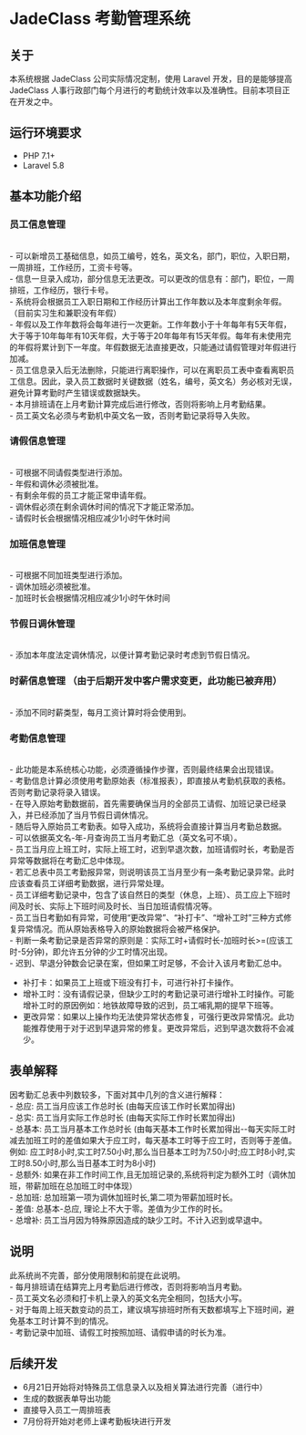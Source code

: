 # JadeClass 考勤管理系统
## 关于
本系统根据 JadeClass 公司实际情况定制，使用 Laravel 开发，目的是能够提高 JadeClass 人事行政部门每个月进行的考勤统计效率以及准确性。目前本项目正在开发之中。

## 运行环境要求
-   PHP 7.1+
-   Laravel 5.8

## 基本功能介绍
### 员工信息管理
<br>- 可以新增员工基础信息，如员工编号，姓名，英文名，部门，职位，入职日期，一周排班，工作经历，工资卡号等。
<br>- 信息一旦录入成功，部分信息无法更改。可以更改的信息有：部门，职位，一周排班，工作经历，银行卡号。
<br>- 系统将会根据员工入职日期和工作经历计算出工作年数以及本年度剩余年假。（目前实习生和兼职没有年假）
<br>- 年假以及工作年数将会每年进行一次更新。工作年数小于十年每年有5天年假，大于等于10年每年有10天年假，大于等于20年每年有15天年假。每年有未使用完的年假将累计到下一年度。年假数据无法直接更改，只能通过请假管理对年假进行加减。
<br>- 员工信息录入后无法删除，只能进行离职操作，可以在离职员工表中查看离职员工信息。因此，录入员工数据时关键数据（姓名，编号，英文名）务必核对无误，避免计算考勤时产生错误或数据缺失。
<br>- 本月排班请在上月考勤计算完成后进行修改，否则将影响上月考勤结果。
<br>- 员工英文名必须与考勤机中英文名一致，否则考勤记录将导入失败。
### 请假信息管理
<br>- 可根据不同请假类型进行添加。
<br>- 年假和调休必须被批准。
<br>- 有剩余年假的员工才能正常申请年假。
<br>- 调休假必须在剩余调休时间的情况下才能正常添加。
<br>- 请假时长会根据情况相应减少1小时午休时间
### 加班信息管理
<br>- 可根据不同加班类型进行添加。
<br>- 调休加班必须被批准。
<br>- 加班时长会根据情况相应减少1小时午休时间
### 节假日调休管理
<br>- 添加本年度法定调休情况，以便计算考勤记录时考虑到节假日情况。
### 时薪信息管理 （由于后期开发中客户需求变更，此功能已被弃用）
<br>- 添加不同时薪类型，每月工资计算时将会使用到。
### 考勤信息管理
<br>- 此功能是本系统核心功能，必须遵循操作步骤，否则最终结果会出现错误。
<br>- 考勤信息计算必须使用考勤原始表（标准报表），即直接从考勤机获取的表格。否则考勤记录将录入错误。
<br>- 在导入原始考勤数据前，首先需要确保当月的全部员工请假、加班记录已经录入，并已经添加了当月节假日调休情况。
<br>- 随后导入原始员工考勤表。如导入成功，系统将会直接计算当月考勤总数据。
<br>- 可以依据英文名-年-月查询员工当月考勤汇总（英文名可不填）。
<br>- 员工当月应上班工时，实际上班工时，迟到早退次数，加班请假时长，考勤是否异常等数据将在考勤汇总中体现。
<br>- 若汇总表中员工考勤报异常，则说明该员工当月至少有一条考勤记录异常。此时应该查看员工详细考勤数据，进行异常处理。
<br>- 员工详细考勤记录中，包含了该自然日的类型（休息，上班）、员工应上下班时间及时长、实际上下班时间及时长、当日加班请假情况等。
<br>- 员工当日考勤如有异常，可使用“更改异常”、“补打卡”、“增补工时”三种方式修复异常情况。而从原始表格导入的原始数据将会被严格保护。
<br>- 判断一条考勤记录是否异常的原则是：实际工时+请假时长-加班时长>=(应该工时-5分钟)，即允许五分钟的少工时情况出现。
<br>- 迟到、早退分钟数会记录在案，但如果工时足够，不会计入该月考勤汇总中。
* 补打卡：如果员工上班或下班没有打卡，可进行补打卡操作。
* 增补工时：没有请假记录，但缺少工时的考勤记录可进行增补工时操作。可能增补工时的原因例如：地铁故障导致的迟到，员工哺乳期的提早下班等。
* 更改异常：如果以上操作均无法使异常状态修复，可强行更改异常情况。此功能推荐使用于对于迟到早退异常的修复。更改异常后，迟到早退次数将不会减少。

## 表单解释
因考勤汇总表中列数较多，下面对其中几列的含义进行解释：
<br>- 总应: 员工当月应该工作总时长 (由每天应该工作时长累加得出)
<br>- 总实: 员工当月实际工作总时长 (由每天实际工作时长累加得出)
<br>- 总基本: 员工当月基本工作总时长 (由每天基本工作时长累加得出--每天实际工时减去加班工时的差值如果大于应工时，每天基本工时等于应工时，否则等于差值。例如: 应工时8小时,实工时7.50小时,那么当日基本工时为7.50小时;应工时8小时,实工时8.50小时,那么当日基本工时为8小时)
<br>- 总额外: 如果在非工作时间工作,且无加班记录的,系统将判定为额外工时（调休加班，带薪加班在总加班工时中体现）
<br>- 总加班: 总加班第一项为调休加班时长,第二项为带薪加班时长。
<br>- 差值: 总基本-总应, 理论上不大于零。差值为少工作的时长。
<br>- 总增补: 员工当月因为特殊原因造成的缺少工时。不计入迟到或早退中。

## 说明
此系统尚不完善，部分使用限制和前提在此说明。
<br>- 每月排班请在结算完上月考勤后进行修改，否则将影响当月考勤。
<br>- 员工英文名必须和打卡机上录入的英文名完全相同，包括大小写。
<br>- 对于每周上班天数变动的员工，建议填写排班时所有天数都填写上下班时间，避免基本工时计算不到的情况。
<br>- 考勤记录中加班、请假工时按照加班、请假申请的时长为准。

## 后续开发
-   6月21日开始将对特殊员工信息录入以及相关算法进行完善（进行中）
-   生成的数据表单导出功能
-   直接导入员工一周排班表
-   7月份将开始对老师上课考勤板块进行开发
